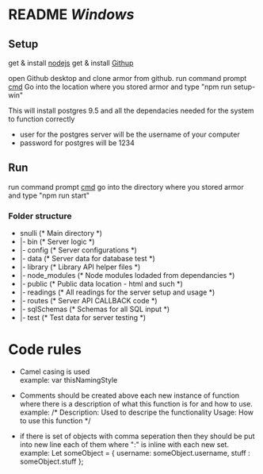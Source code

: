 # README *Windows*
## Setup
get & install [nodejs](https://nodejs.org/dist/v6.3.0/node-v6.3.0-x64.msi)
get & install [Githup](https://github-windows.s3.amazonaws.com/GitHubSetup.exe)

open Github desktop and clone armor from github.
run command prompt [cmd](http://www.howtogeek.com/235101/10-ways-to-open-the-command-prompt-in-windows-10/)
Go into the location where you stored armor and type "npm run setup-win"

This will install postgres 9.5 and all the dependacies needed for the system to function correctly
- user for the postgres server will be the username of your computer
- password for postgres will be 1234

## Run
run command prompt [cmd](http://www.howtogeek.com/235101/10-ways-to-open-the-command-prompt-in-windows-10/)
go into the directory where you stored armor and type "npm run start"
    
### Folder structure
- snulli (* Main directory *)
- |- bin			(* Server logic *)
- |- config		(* Server configurations *)
- |- data   		(* Server data for database test *)
- |- library		(* Library API helper files *)
- |- node_modules (* Node modules lodaded from dependancies *)
- |- public		(* Public data location - html and such *)
- |- readings	    (* All readings for the server setup and usage *)
- |- routes		(* Server API CALLBACK code *)
- |- sqlSchemas   (* Schemas for all SQL input *)
- |- test			(* Test data for server testing *)

# Code rules
- Camel casing is used <br />
	example: var thisNamingStyle

- Comments should be created above each new instance of function where there is a description of what this function is for and how to use.
	example: /* 
					Description: Used to descripe the functionality
					Usage: How to use this function
			*/

- if there is set of objects with comma seperation then they should be put into new line each of them where ":" is inline with each new set.
	example: Let someObject = {
									username: someObject.username,
									stuff	: someObject.stuff
							  }; 